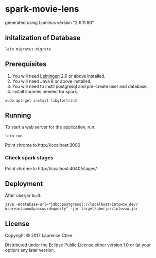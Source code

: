 # spark-movie-lens

generated using Luminus version "2.9.11.90"

## initalization of Database

```
lein migratus migrate
```

## Prerequisites

1. You will need [Leiningen][1] 2.0 or above installed.
2. You will need Java 8 or above installed.
3. You will need to instll postgresql and pre-create user and database.
4. Install libraries needed for spark.

```
sudo apt-get install libgfortran3
```

[1]: https://github.com/technomancy/leiningen

## Running

To start a web server for the application, run:

    lein run

Point chrome to http://localhost:3000

### Check spark stages

Point chrome to http://localhost:4040/stages/

## Deployment

After uberjar built.

```
java -Ddatabase-url="jdbc:postgresql://localhost/intowow_dev?user=intowow&password=qwerty" -jar target/uberjar/intowow.jar
```

## License

Copyright © 2017 Laurence Chen

Distributed under the Eclipse Public License either version 1.0 or (at your option) any later version.
